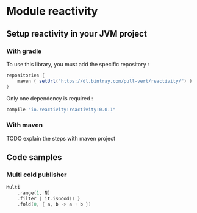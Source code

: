 # Module reactivity

## Setup reactivity in your JVM project

### With gradle

To use this library, you must add the specific repository :

```groovy
repositories {
    maven { setUrl("https://dl.bintray.com/pull-vert/reactivity/") }
}
```

Only one dependency is required :

```groovy
compile "io.reactivity:reactivity:0.0.1"
```

### With maven

TODO explain the steps with maven project

## Code samples

### Multi cold publisher
```kotlin
Multi
    .range(1, N)
    .filter { it.isGood() }
    .fold(0, { a, b -> a + b })
```

